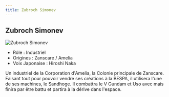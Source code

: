 ```yaml
---
title: Zubroch Simonev
---
```


Zubroch Simonev
---------------


![Zubroch Simonev](/images/stories/saga/vgundam/persos/zubroch-simonev.png)
* Rôle : Industriel
* Origines : Zanscare / Amelia
* Voix Japonaise : Hiroshi Naka


Un industriel de la Corporation d'Amelia, la Colonie principale de Zanscare. Faisant tout pour pouvoir vendre ses créations à la BESPA, il utilisera l'une de ses machines, le Sandhoge. Il combattra le V Gundam et Uso avec mais finira par être battu et partira à la dérive dans l'espace. 



